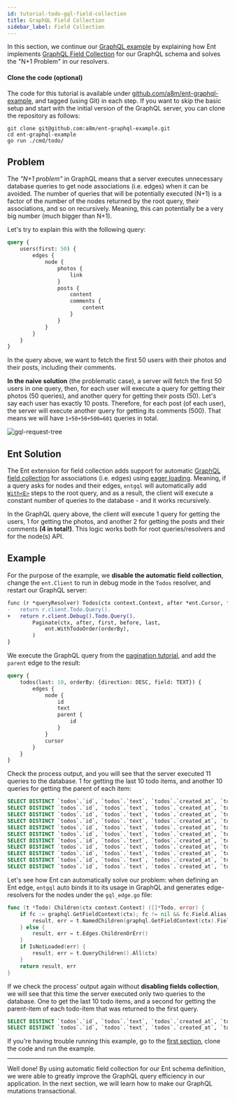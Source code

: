 ```yaml
---
id: tutorial-todo-gql-field-collection
title: GraphQL Field Collection
sidebar_label: Field Collection
---
```


In this section, we continue our [GraphQL example](tutorial-todo-gql.mdx) by explaining how Ent implements
[GraphQL Field Collection](https://spec.graphql.org/June2018/#sec-Field-Collection) for our GraphQL schema and solves the
"N+1 Problem" in our resolvers.

#### Clone the code (optional)

The code for this tutorial is available under [github.com/a8m/ent-graphql-example](https://github.com/a8m/ent-graphql-example),
and tagged (using Git) in each step. If you want to skip the basic setup and start with the initial version of the GraphQL
server, you can clone the repository as follows:

```console
git clone git@github.com:a8m/ent-graphql-example.git
cd ent-graphql-example 
go run ./cmd/todo/
```

## Problem

The *"N+1 problem"* in GraphQL means that a server executes unnecessary database queries to get node associations (i.e. edges)
when it can be avoided. The number of queries that will be potentially executed (N+1) is a factor of the number of the 
nodes returned by the root query, their associations, and so on recursively. Meaning, this can potentially be a very big number (much bigger than N+1).

Let's try to explain this with the following query:

```graphql
query {
    users(first: 50) {
        edges {
            node {
                photos {
                    link
                }
                posts {
                    content
                    comments {
                        content
                    }
                }
            }
        }
    }
}
```

In the query above, we want to fetch the first 50 users with their photos and their posts, including their comments.

**In the naive solution** (the problematic case), a server will fetch the first 50 users in one query, then, for each user
will execute a query for getting their photos (50 queries), and another query for getting their posts (50). Let's say
each user has exactly 10 posts. Therefore, for each post (of each user), the server will execute another query for getting
its comments (500). That means we will have `1+50+50+500=601` queries in total.

![gql-request-tree](https://entgo.io/images/assets/request-tree.png)

## Ent Solution

The Ent extension for field collection adds support for automatic [GraphQL field collection](https://spec.graphql.org/June2018/#sec-Field-Collection)
for associations (i.e. edges) using [eager loading](eager-load.mdx). Meaning, if a query asks for nodes and their edges, 
`entgql` will automatically add [`With<E>`](eager-load.mdx) steps to the root query, and as a result, the client will
execute a constant number of queries to the database - and it works recursively.

In the GraphQL query above, the client will execute 1 query for getting the users, 1 for getting the photos,
and another 2 for getting the posts and their comments **(4 in total!)**. This logic works both for root queries/resolvers
and for the node(s) API.

## Example

For the purpose of the example, we **disable the automatic field collection**, change the `ent.Client` to run in
debug mode in the `Todos` resolver, and restart our GraphQL server:

```diff title="ent.resolvers.go"
func (r *queryResolver) Todos(ctx context.Context, after *ent.Cursor, first *int, before *ent.Cursor, last *int, orderBy *ent.TodoOrder) (*ent.TodoConnection, error) {
-	return r.client.Todo.Query().
+	return r.client.Debug().Todo.Query().
		Paginate(ctx, after, first, before, last,
			ent.WithTodoOrder(orderBy),
		)
}
```

We execute the GraphQL query from the [pagination tutorial](tutorial-todo-gql-paginate.md), and add the
`parent` edge to the result:

```graphql
query {
    todos(last: 10, orderBy: {direction: DESC, field: TEXT}) {
        edges {
            node {
                id
                text
                parent {
                    id
                }
            }
            cursor
        }
    }
}
```

Check the process output, and you will see that the server executed 11 queries to the database. 1 for getting the last
10 todo items, and another 10 queries for getting the parent of each item:

```sql
SELECT DISTINCT `todos`.`id`, `todos`.`text`, `todos`.`created_at`, `todos`.`status`, `todos`.`priority` FROM `todos` ORDER BY `id` ASC LIMIT 11
SELECT DISTINCT `todos`.`id`, `todos`.`text`, `todos`.`created_at`, `todos`.`status`, `todos`.`priority` FROM `todos` JOIN (SELECT `todo_parent` FROM `todos` WHERE `id` = ?) AS `t1` ON `todos`.`id` = `t1`.`todo_parent` LIMIT 2
SELECT DISTINCT `todos`.`id`, `todos`.`text`, `todos`.`created_at`, `todos`.`status`, `todos`.`priority` FROM `todos` JOIN (SELECT `todo_parent` FROM `todos` WHERE `id` = ?) AS `t1` ON `todos`.`id` = `t1`.`todo_parent` LIMIT 2
SELECT DISTINCT `todos`.`id`, `todos`.`text`, `todos`.`created_at`, `todos`.`status`, `todos`.`priority` FROM `todos` JOIN (SELECT `todo_parent` FROM `todos` WHERE `id` = ?) AS `t1` ON `todos`.`id` = `t1`.`todo_parent` LIMIT 2
SELECT DISTINCT `todos`.`id`, `todos`.`text`, `todos`.`created_at`, `todos`.`status`, `todos`.`priority` FROM `todos` JOIN (SELECT `todo_parent` FROM `todos` WHERE `id` = ?) AS `t1` ON `todos`.`id` = `t1`.`todo_parent` LIMIT 2
SELECT DISTINCT `todos`.`id`, `todos`.`text`, `todos`.`created_at`, `todos`.`status`, `todos`.`priority` FROM `todos` JOIN (SELECT `todo_parent` FROM `todos` WHERE `id` = ?) AS `t1` ON `todos`.`id` = `t1`.`todo_parent` LIMIT 2
SELECT DISTINCT `todos`.`id`, `todos`.`text`, `todos`.`created_at`, `todos`.`status`, `todos`.`priority` FROM `todos` JOIN (SELECT `todo_parent` FROM `todos` WHERE `id` = ?) AS `t1` ON `todos`.`id` = `t1`.`todo_parent` LIMIT 2
SELECT DISTINCT `todos`.`id`, `todos`.`text`, `todos`.`created_at`, `todos`.`status`, `todos`.`priority` FROM `todos` JOIN (SELECT `todo_parent` FROM `todos` WHERE `id` = ?) AS `t1` ON `todos`.`id` = `t1`.`todo_parent` LIMIT 2
SELECT DISTINCT `todos`.`id`, `todos`.`text`, `todos`.`created_at`, `todos`.`status`, `todos`.`priority` FROM `todos` JOIN (SELECT `todo_parent` FROM `todos` WHERE `id` = ?) AS `t1` ON `todos`.`id` = `t1`.`todo_parent` LIMIT 2
SELECT DISTINCT `todos`.`id`, `todos`.`text`, `todos`.`created_at`, `todos`.`status`, `todos`.`priority` FROM `todos` JOIN (SELECT `todo_parent` FROM `todos` WHERE `id` = ?) AS `t1` ON `todos`.`id` = `t1`.`todo_parent` LIMIT 2
SELECT DISTINCT `todos`.`id`, `todos`.`text`, `todos`.`created_at`, `todos`.`status`, `todos`.`priority` FROM `todos` JOIN (SELECT `todo_parent` FROM `todos` WHERE `id` = ?) AS `t1` ON `todos`.`id` = `t1`.`todo_parent` LIMIT 2
```

Let's see how Ent can automatically solve our problem: when defining an Ent edge, `entgql` auto binds it to its usage in
GraphQL and generates edge-resolvers for the nodes under the `gql_edge.go` file:

```go title="ent/gql_edge.go"
func (t *Todo) Children(ctx context.Context) ([]*Todo, error) {
	if fc := graphql.GetFieldContext(ctx); fc != nil && fc.Field.Alias != "" {
		result, err = t.NamedChildren(graphql.GetFieldContext(ctx).Field.Alias)
	} else {
		result, err = t.Edges.ChildrenOrErr()
	}
	if IsNotLoaded(err) {
		result, err = t.QueryChildren().All(ctx)
	}
	return result, err
}
```

If we check the process' output again without **disabling fields collection**, we will see that this time the server
executed only two queries to the database. One to get the last 10 todo items, and a second for getting
the parent-item of each todo-item that was returned to the first query.

```sql
SELECT DISTINCT `todos`.`id`, `todos`.`text`, `todos`.`created_at`, `todos`.`status`, `todos`.`priority`, `todos`.`todo_parent` FROM `todos` ORDER BY `id` DESC LIMIT 11
SELECT DISTINCT `todos`.`id`, `todos`.`text`, `todos`.`created_at`, `todos`.`status`, `todos`.`priority` FROM `todos` WHERE `todos`.`id` IN (?, ?, ?, ?, ?, ?, ?, ?, ?, ?, ?)
```

If you're having trouble running this example, go to the [first section](#clone-the-code-optional), clone the code
and run the example.

---

Well done! By using automatic field collection for our Ent schema definition, we were able to greatly improve the
GraphQL query efficiency in our application. In the next section, we will learn how to make our GraphQL mutations
transactional.
